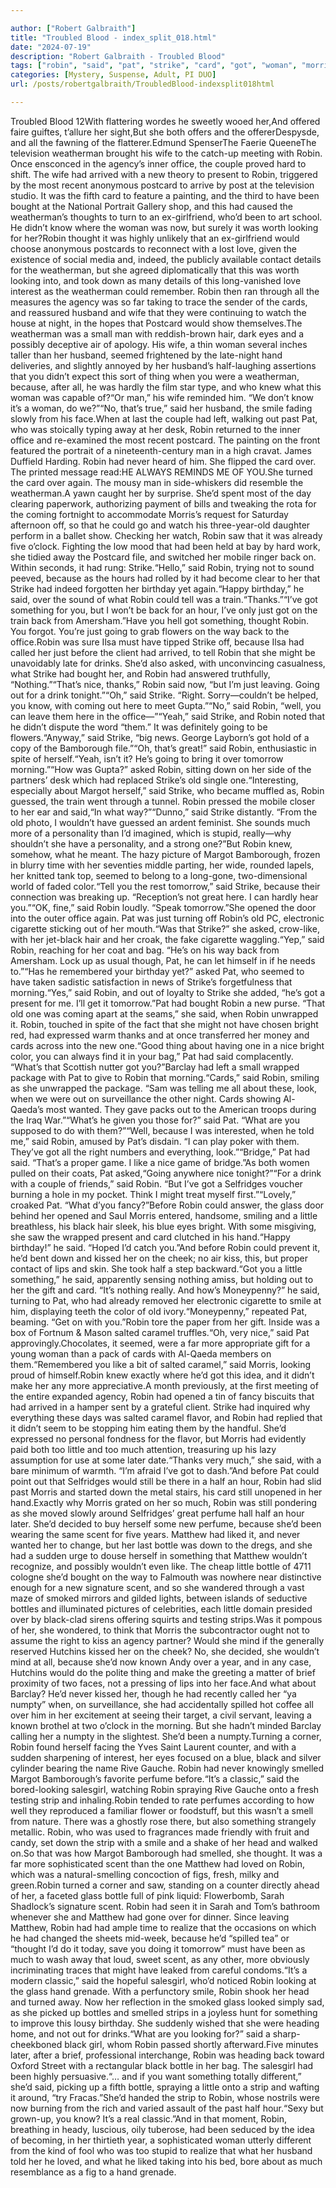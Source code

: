 ```yaml
---

author: ["Robert Galbraith"]
title: "Troubled Blood - index_split_018.html"
date: "2024-07-19"
description: "Robert Galbraith - Troubled Blood"
tags: ["robin", "said", "pat", "strike", "card", "got", "woman", "morris", "something", "bottle", "weatherman", "could", "back", "much", "little", "wife", "new", "postcard", "thought", "looking", "would", "husband", "birthday", "going", "asked"]
categories: [Mystery, Suspense, Adult, PI DUO]
url: /posts/robertgalbraith/TroubledBlood-indexsplit018html

---
```



Troubled Blood
12With flattering wordes he sweetly wooed her,And offered faire guiftes, t’allure her sight,But she both offers and the offererDespysde, and all the fawning of the flatterer.Edmund SpenserThe Faerie QueeneThe television weatherman brought his wife to the catch-up meeting with Robin. Once ensconced in the agency’s inner office, the couple proved hard to shift. The wife had arrived with a new theory to present to Robin, triggered by the most recent anonymous postcard to arrive by post at the television studio. It was the fifth card to feature a painting, and the third to have been bought at the National Portrait Gallery shop, and this had caused the weatherman’s thoughts to turn to an ex-girlfriend, who’d been to art school. He didn’t know where the woman was now, but surely it was worth looking for her?Robin thought it was highly unlikely that an ex-girlfriend would choose anonymous postcards to reconnect with a lost love, given the existence of social media and, indeed, the publicly available contact details for the weatherman, but she agreed diplomatically that this was worth looking into, and took down as many details of this long-vanished love interest as the weatherman could remember. Robin then ran through all the measures the agency was so far taking to trace the sender of the cards, and reassured husband and wife that they were continuing to watch the house at night, in the hopes that Postcard would show themselves.The weatherman was a small man with reddish-brown hair, dark eyes and a possibly deceptive air of apology. His wife, a thin woman several inches taller than her husband, seemed frightened by the late-night hand deliveries, and slightly annoyed by her husband’s half-laughing assertions that you didn’t expect this sort of thing when you were a weatherman, because, after all, he was hardly the film star type, and who knew what this woman was capable of?“Or man,” his wife reminded him. “We don’t know it’s a woman, do we?”“No, that’s true,” said her husband, the smile fading slowly from his face.When at last the couple had left, walking out past Pat, who was stoically typing away at her desk, Robin returned to the inner office and re-examined the most recent postcard. The painting on the front featured the portrait of a nineteenth-century man in a high cravat. James Duffield Harding. Robin had never heard of him. She flipped the card over. The printed message read:HE ALWAYS REMINDS ME OF YOU.She turned the card over again. The mousy man in side-whiskers did resemble the weatherman.A yawn caught her by surprise. She’d spent most of the day clearing paperwork, authorizing payment of bills and tweaking the rota for the coming fortnight to accommodate Morris’s request for Saturday afternoon off, so that he could go and watch his three-year-old daughter perform in a ballet show. Checking her watch, Robin saw that it was already five o’clock. Fighting the low mood that had been held at bay by hard work, she tidied away the Postcard file, and switched her mobile ringer back on. Within seconds, it had rung: Strike.“Hello,” said Robin, trying not to sound peeved, because as the hours had rolled by it had become clear to her that Strike had indeed forgotten her birthday yet again.“Happy birthday,” he said, over the sound of what Robin could tell was a train.“Thanks.”“I’ve got something for you, but I won’t be back for an hour, I’ve only just got on the train back from Amersham.”Have you hell got something, thought Robin. You forgot. You’re just going to grab flowers on the way back to the office.Robin was sure Ilsa must have tipped Strike off, because Ilsa had called her just before the client had arrived, to tell Robin that she might be unavoidably late for drinks. She’d also asked, with unconvincing casualness, what Strike had bought her, and Robin had answered truthfully, “Nothing.”“That’s nice, thanks,” Robin said now, “but I’m just leaving. Going out for a drink tonight.”“Oh,” said Strike. “Right. Sorry—couldn’t be helped, you know, with coming out here to meet Gupta.”“No,” said Robin, “well, you can leave them here in the office—”“Yeah,” said Strike, and Robin noted that he didn’t dispute the word “them.” It was definitely going to be flowers.“Anyway,” said Strike, “big news. George Layborn’s got hold of a copy of the Bamborough file.”“Oh, that’s great!” said Robin, enthusiastic in spite of herself.“Yeah, isn’t it? He’s going to bring it over tomorrow morning.”“How was Gupta?” asked Robin, sitting down on her side of the partners’ desk which had replaced Strike’s old single one.“Interesting, especially about Margot herself,” said Strike, who became muffled as, Robin guessed, the train went through a tunnel. Robin pressed the mobile closer to her ear and said,“In what way?”“Dunno,” said Strike distantly. “From the old photo, I wouldn’t have guessed an ardent feminist. She sounds much more of a personality than I’d imagined, which is stupid, really—why shouldn’t she have a personality, and a strong one?”But Robin knew, somehow, what he meant. The hazy picture of Margot Bamborough, frozen in blurry time with her seventies middle parting, her wide, rounded lapels, her knitted tank top, seemed to belong to a long-gone, two-dimensional world of faded color.“Tell you the rest tomorrow,” said Strike, because their connection was breaking up. “Reception’s not great here. I can hardly hear you.”“OK, fine,” said Robin loudly. “Speak tomorrow.”She opened the door into the outer office again. Pat was just turning off Robin’s old PC, electronic cigarette sticking out of her mouth.“Was that Strike?” she asked, crow-like, with her jet-black hair and her croak, the fake cigarette waggling.“Yep,” said Robin, reaching for her coat and bag. “He’s on his way back from Amersham. Lock up as usual though, Pat, he can let himself in if he needs to.”“Has he remembered your birthday yet?” asked Pat, who seemed to have taken sadistic satisfaction in news of Strike’s forgetfulness that morning.“Yes,” said Robin, and out of loyalty to Strike she added, “he’s got a present for me. I’ll get it tomorrow.”Pat had bought Robin a new purse. “That old one was coming apart at the seams,” she said, when Robin unwrapped it. Robin, touched in spite of the fact that she might not have chosen bright red, had expressed warm thanks and at once transferred her money and cards across into the new one.“Good thing about having one in a nice bright color, you can always find it in your bag,” Pat had said complacently. “What’s that Scottish nutter got you?”Barclay had left a small wrapped package with Pat to give to Robin that morning.“Cards,” said Robin, smiling as she unwrapped the package. “Sam was telling me all about these, look, when we were out on surveillance the other night. Cards showing Al-Qaeda’s most wanted. They gave packs out to the American troops during the Iraq War.”“What’s he given you those for?” said Pat. “What are you supposed to do with them?”“Well, because I was interested, when he told me,” said Robin, amused by Pat’s disdain. “I can play poker with them. They’ve got all the right numbers and everything, look.”“Bridge,” Pat had said. “That’s a proper game. I like a nice game of bridge.”As both women pulled on their coats, Pat asked,“Going anywhere nice tonight?”“For a drink with a couple of friends,” said Robin. “But I’ve got a Selfridges voucher burning a hole in my pocket. Think I might treat myself first.”“Lovely,” croaked Pat. “What d’you fancy?”Before Robin could answer, the glass door behind her opened and Saul Morris entered, handsome, smiling and a little breathless, his black hair sleek, his blue eyes bright. With some misgiving, she saw the wrapped present and card clutched in his hand.“Happy birthday!” he said. “Hoped I’d catch you.”And before Robin could prevent it, he’d bent down and kissed her on the cheek; no air kiss, this, but proper contact of lips and skin. She took half a step backward.“Got you a little something,” he said, apparently sensing nothing amiss, but holding out to her the gift and card. “It’s nothing really. And how’s Moneypenny?” he said, turning to Pat, who had already removed her electronic cigarette to smile at him, displaying teeth the color of old ivory.“Moneypenny,” repeated Pat, beaming. “Get on with you.”Robin tore the paper from her gift. Inside was a box of Fortnum & Mason salted caramel truffles.“Oh, very nice,” said Pat approvingly.Chocolates, it seemed, were a far more appropriate gift for a young woman than a pack of cards with Al-Qaeda members on them.“Remembered you like a bit of salted caramel,” said Morris, looking proud of himself.Robin knew exactly where he’d got this idea, and it didn’t make her any more appreciative.A month previously, at the first meeting of the entire expanded agency, Robin had opened a tin of fancy biscuits that had arrived in a hamper sent by a grateful client. Strike had inquired why everything these days was salted caramel flavor, and Robin had replied that it didn’t seem to be stopping him eating them by the handful. She’d expressed no personal fondness for the flavor, but Morris had evidently paid both too little and too much attention, treasuring up his lazy assumption for use at some later date.“Thanks very much,” she said, with a bare minimum of warmth. “I’m afraid I’ve got to dash.”And before Pat could point out that Selfridges would still be there in a half an hour, Robin had slid past Morris and started down the metal stairs, his card still unopened in her hand.Exactly why Morris grated on her so much, Robin was still pondering as she moved slowly around Selfridges’ great perfume hall half an hour later. She’d decided to buy herself some new perfume, because she’d been wearing the same scent for five years. Matthew had liked it, and never wanted her to change, but her last bottle was down to the dregs, and she had a sudden urge to douse herself in something that Matthew wouldn’t recognize, and possibly wouldn’t even like. The cheap little bottle of 4711 cologne she’d bought on the way to Falmouth was nowhere near distinctive enough for a new signature scent, and so she wandered through a vast maze of smoked mirrors and gilded lights, between islands of seductive bottles and illuminated pictures of celebrities, each little domain presided over by black-clad sirens offering squirts and testing strips.Was it pompous of her, she wondered, to think that Morris the subcontractor ought not to assume the right to kiss an agency partner? Would she mind if the generally reserved Hutchins kissed her on the cheek? No, she decided, she wouldn’t mind at all, because she’d now known Andy over a year, and in any case, Hutchins would do the polite thing and make the greeting a matter of brief proximity of two faces, not a pressing of lips into her face.And what about Barclay? He’d never kissed her, though he had recently called her “ya numpty” when, on surveillance, she had accidentally spilled hot coffee all over him in her excitement at seeing their target, a civil servant, leaving a known brothel at two o’clock in the morning. But she hadn’t minded Barclay calling her a numpty in the slightest. She’d been a numpty.Turning a corner, Robin found herself facing the Yves Saint Laurent counter, and with a sudden sharpening of interest, her eyes focused on a blue, black and silver cylinder bearing the name Rive Gauche. Robin had never knowingly smelled Margot Bamborough’s favorite perfume before.“It’s a classic,” said the bored-looking salesgirl, watching Robin spraying Rive Gauche onto a fresh testing strip and inhaling.Robin tended to rate perfumes according to how well they reproduced a familiar flower or foodstuff, but this wasn’t a smell from nature. There was a ghostly rose there, but also something strangely metallic. Robin, who was used to fragrances made friendly with fruit and candy, set down the strip with a smile and a shake of her head and walked on.So that was how Margot Bamborough had smelled, she thought. It was a far more sophisticated scent than the one Matthew had loved on Robin, which was a natural-smelling concoction of figs, fresh, milky and green.Robin turned a corner and saw, standing on a counter directly ahead of her, a faceted glass bottle full of pink liquid: Flowerbomb, Sarah Shadlock’s signature scent. Robin had seen it in Sarah and Tom’s bathroom whenever she and Matthew had gone over for dinner. Since leaving Matthew, Robin had had ample time to realize that the occasions on which he had changed the sheets mid-week, because he’d “spilled tea” or “thought I’d do it today, save you doing it tomorrow” must have been as much to wash away that loud, sweet scent, as any other, more obviously incriminating traces that might have leaked from careful condoms.“It’s a modern classic,” said the hopeful salesgirl, who’d noticed Robin looking at the glass hand grenade. With a perfunctory smile, Robin shook her head and turned away. Now her reflection in the smoked glass looked simply sad, as she picked up bottles and smelled strips in a joyless hunt for something to improve this lousy birthday. She suddenly wished that she were heading home, and not out for drinks.“What are you looking for?” said a sharp-cheekboned black girl, whom Robin passed shortly afterward.Five minutes later, after a brief, professional interchange, Robin was heading back toward Oxford Street with a rectangular black bottle in her bag. The salesgirl had been highly persuasive.“… and if you want something totally different,” she’d said, picking up a fifth bottle, spraying a little onto a strip and wafting it around, “try Fracas.”She’d handed the strip to Robin, whose nostrils were now burning from the rich and varied assault of the past half hour.“Sexy but grown-up, you know? It’s a real classic.”And in that moment, Robin, breathing in heady, luscious, oily tuberose, had been seduced by the idea of becoming, in her thirtieth year, a sophisticated woman utterly different from the kind of fool who was too stupid to realize that what her husband told her he loved, and what he liked taking into his bed, bore about as much resemblance as a fig to a hand grenade.
